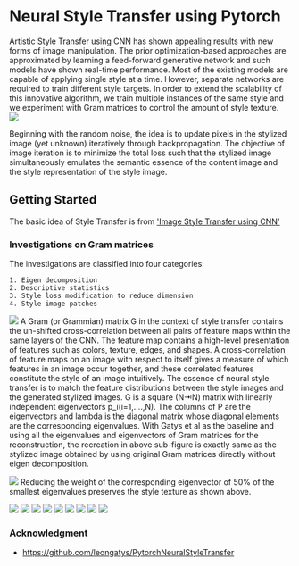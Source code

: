 # Neural Style Transfer using Pytorch
Artistic Style Transfer using CNN has shown appealing results with new forms of image manipulation. The prior optimization-based approaches are approximated by learning a feed-forward generative network and such models have shown real-time performance. Most of the existing models are capable of applying single style at a time. However, separate networks are required to train different style targets. In order to extend the scalability of this innovative algorithm, we train multiple instances of the same style and we experiment with Gram matrices to control the amount of style texture. </br>
![](https://github.com/AnushaManila/Master-Thesis/blob/master/05_Thesis_Slides/Slide04.jpg)

Beginning with the random noise, the idea is to update pixels in the stylized image (yet unknown) iteratively through backpropagation. The objective of image iteration is to minimize the total loss such that the stylized image simultaneously emulates the semantic essence of the content image and the style representation of the style image.

## Getting Started

The basic idea of Style Transfer is from ['Image Style Transfer using CNN'](https://www.cv-foundation.org/openaccess/content_cvpr_2016/html/Gatys_Image_Style_Transfer_CVPR_2016_paper.html)


### Investigations on Gram matrices

The investigations are classified into four categories:

```
1. Eigen decomposition 
2. Descriptive statistics 
3. Style loss modification to reduce dimension
4. Style image patches
```
![](https://github.com/AnushaManila/Master-Thesis/blob/master/05_Thesis_Slides/Slide10.jpg)
A Gram (or Grammian) matrix G in the context of style transfer contains the un-shifted cross-correlation between all pairs of feature maps within the same layers of the CNN. The feature map contains a high-level presentation of features such as colors, texture, edges, and shapes. A cross-correlation of feature maps on an image with respect to itself gives a measure of which features in an image occur together, and these correlated features constitute the style of an image intuitively. The essence of neural style transfer is to match the feature distributions between the style images and the generated stylized images. G is a square (N⇥N) matrix with linearly independent eigenvectors p_i(i=1,....,N). The columns of P are the eigenvectors and lambda is the diagonal matrix whose diagonal elements are the corresponding eigenvalues. With Gatys et al as the baseline and using all the eigenvalues and eigenvectors of Gram matrices for the reconstruction, the recreation in above sub-figure is exactly same as the stylized image obtained by using original Gram matrices directly without eigen decomposition.

![](https://github.com/AnushaManila/Master-Thesis/blob/master/05_Thesis_Slides/Slide11.jpg)
Reducing the weight of the corresponding eigenvector of 50% of the smallest eigenvalues preserves the style texture as shown above.

![](https://github.com/AnushaManila/Master-Thesis/blob/master/05_Thesis_Slides/Slide12.jpg)
![](https://github.com/AnushaManila/Master-Thesis/blob/master/05_Thesis_Slides/Slide13.jpg)
![](https://github.com/AnushaManila/Master-Thesis/blob/master/05_Thesis_Slides/Slide18.jpg)
![](https://github.com/AnushaManila/Master-Thesis/blob/master/05_Thesis_Slides/Slide14.jpg)
![](https://github.com/AnushaManila/Master-Thesis/blob/master/05_Thesis_Slides/Slide15.jpg)
![](https://github.com/AnushaManila/Master-Thesis/blob/master/05_Thesis_Slides/Slide16.jpg)
![](https://github.com/AnushaManila/Master-Thesis/blob/master/05_Thesis_Slides/Slide17.jpg)
![](https://github.com/AnushaManila/Master-Thesis/blob/master/05_Thesis_Slides/Slide20.jpg)
![](https://github.com/AnushaManila/Master-Thesis/blob/master/05_Thesis_Slides/Slide21.jpg)

### Acknowledgment

* https://github.com/leongatys/PytorchNeuralStyleTransfer
